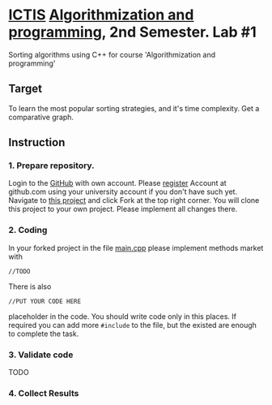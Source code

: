 # [ICTIS](http://ictis.sfedu.ru/) [Algorithmization and programming](https://teams.microsoft.com/l/team/19%3aO0HH8J1GghHXuUP-oLiJ3dZeS_cCX32opVsbXOaineI1%40thread.tacv2/conversations?groupId=ed397457-b8a1-48e0-af96-00920a873e6a&tenantId=19ba435d-e46c-436a-84f2-1b01e693e480), 2nd Semester. Lab #1
Sorting algorithms using C++ for course 'Algorithmization and programming'
## Target
To learn the most popular sorting strategies, and it's time complexity. Get a comparative graph.
## Instruction
### 1. Prepare repository.
Login to the [GitHub](https://github.com/) with own account. Please [register](https://github.com/signup?ref_cta=Sign+up&ref_loc=header+logged+out&ref_page=%2F&source=header-home) Account at github.com using your university account
if you don't have such yet. 
Navigate to [this project](https://github.com/elpilasgsm/sfedu-ictis-ap-sorting) and click Fork at the top right corner.
You will clone this project to your own project. Please implement all changes there.

### 2. Coding
In your forked project in the file [main.cpp](main.cpp) please implement methods market with 

```//TODO```

There is also 

```//PUT YOUR CODE HERE```

placeholder in the code. You should write code only in this places. If required you can add more ```#include``` to the file, but the existed are enough to complete the task.

### 3. Validate code
TODO

### 4. Collect Results

